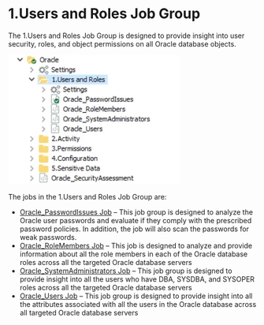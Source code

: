 # 1.Users and Roles Job Group

The 1.Users and Roles Job Group is designed to provide insight into user security, roles, and object
permissions on all Oracle database objects.

![Users and Roles Job Group](../../../../../../../static/img/product_docs/accessanalyzer/solutions/databases/oracle/usersroles/jobgroup19.webp)

The jobs in the 1.Users and Roles Job Group are:

- [Oracle_PasswordIssues Job](oracle_passwordissues.md) – This job group is designed to analyze the
  Oracle user passwords and evaluate if they comply with the prescribed password policies. In
  addition, the job will also scan the passwords for weak passwords.
- [Oracle_RoleMembers Job](oracle_rolemembers.md) – This job is designed to analyze and provide
  information about all the role members in each of the Oracle database roles across all the
  targeted Oracle database servers
- [Oracle_SystemAdministrators Job](oracle_systemadministrators.md) – This job group is designed to
  provide insight into all the users who have DBA, SYSDBA, and SYSOPER roles across all the targeted
  Oracle database servers
- [Oracle_Users Job](oracle_users.md) – This job group is designed to provide insight into all the
  attributes associated with all the users in the Oracle database across all targeted Oracle
  database servers
